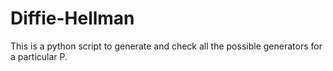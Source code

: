 # Diffie-Hellman
This is a python script to generate and check all the possible generators for a particular P.
